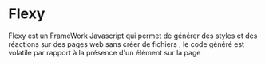 # Flexy
Flexy est un FrameWork Javascript qui permet de générer des styles et des réactions sur des pages web sans créer de fichiers , le code généré est volatile par rapport à la présence d'un élément sur la page
